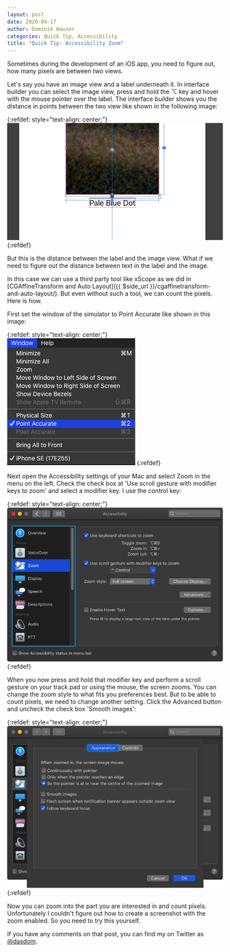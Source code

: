 ```yaml
---
layout: post
date: 2020-04-17
author: Dominik Hauser
categories: Quick Tip, Accessibility
title: "Quick Tip: Accessibility Zoom"
---
```


Sometimes during the development of an iOS app, you need to figure out, how many pixels are between two views.

Let's say you have an image view and a label underneath it.
In interface builder you can select the image view, press and hold the ⌥ key and hover with the mouse pointer over the label.
The interface builder shows you the distance in points between the two view like shown in the following image: 

{:refdef: style="text-align: center;"}
<img src="../assets/2020-04-17/distance_in_interface_builder.png">
{:refdef}

But this is the distance between the label and the image view.
What if we need to figure out the distance between text in the label and the image.

In this case we can use a third party tool like xScope as we did in [CGAffineTransform and Auto Layout]({{ $side_url }}/cgaffinetransform-and-auto-layout/).
But even without such a tool, we can count the pixels.
Here is how.

First set the window of the simulator to Point Accurate like shown in this image:

{:refdef: style="text-align: center;"}
<img src="../assets/2020-04-17/point_accurate_setting.png">
{:refdef}

Next open the Accessibility settings of your Mac and select Zoom in the menu on the left.
Check the check box at 'Use scroll gesture with modifier keys to zoom' and select a modifier key.
I use the control key:

{:refdef: style="text-align: center;"}
<img src="../assets/2020-04-17/accessibility_zoom_setting.png">
{:refdef}

When you now press and hold that modifier key and perform a scroll gesture on your track pad or using the mouse, the screen zooms.
You can change the zoom style to what fits you preferences best.
But to be able to count pixels, we need to change another setting.
Click the Advanced button and uncheck the check box 'Smooth images':

{:refdef: style="text-align: center;"}
<img src="../assets/2020-04-17/smooth_image_setting.png">
{:refdef}

Now you can zoom into the part you are interested in and count pixels.
Unfortunately I couldn't figure out how to create a screenshot with the zoom enabled.
So you need to try this yourself.

If you have any comments on that post, you can find my on Twitter as [@dasdom](https://twitter.com/dasdom).

